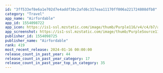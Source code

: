 ```yaml
---
id: "3ff533ef8e6a1e702d7e4addf30c2afd6c317eaa11170ff006a221724808dfb8"
category: "Travel"
app_name: "Airfordable"
app_id: 1554098722
app_icon: https://is1-ssl.mzstatic.com/image/thumb/Purple116/v4/c4/b7/ac/c4b7acf3-8c67-540b-b030-e3dd498e8858/AppIcon-0-0-1x_U007emarketing-0-0-0-7-0-0-sRGB-0-0-0-GLES2_U002c0-512MB-85-220-0-0.png/1024x1024bb.png
app_screenshot: https://is1-ssl.mzstatic.com/image/thumb/PurpleSource115/v4/ea/f1/f4/eaf1f464-a1f8-c13d-9ffc-2af96ed8732e/390b2ede-09d0-40c2-acea-7f194cb2f146_Apple_iPhone_11_Pro_Max_Screenshot_0.png/1242x2688bb.png
publisher_id: 1554098725
publisher_name: "Airfordable"
rank: 419
most_recent_release: 2024-01-16 00:00:00
release_count_in_past_year: 44
release_count_in_past_year_category: 17
release_count_in_past_year_top_in_category: 35
---
```

